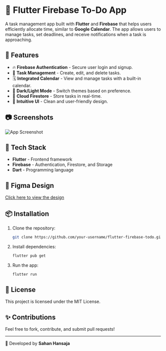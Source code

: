 # 📌 Flutter Firebase To-Do App

A task management app built with **Flutter** and **Firebase** that helps users efficiently allocate time, similar to **Google Calendar**. The app allows users to manage tasks, set deadlines, and receive notifications when a task is approaching.

## 🚀 Features
- 🔥 **Firebase Authentication** - Secure user login and signup.
- 📅 **Task Management** - Create, edit, and delete tasks.
- 🗓 **Integrated Calendar** - View and manage tasks with a built-in calendar.
- 🌙 **Dark/Light Mode** - Switch themes based on preference.
- 📂 **Cloud Firestore** - Store tasks in real-time.
- 🎨 **Intuitive UI** - Clean and user-friendly design.

## 📷 Screenshots
![App Screenshot](https://via.placeholder.com/800x400)

## 📌 Tech Stack
- **Flutter** - Frontend framework
- **Firebase** - Authentication, Firestore, and Storage
- **Dart** - Programming language

## 🎨 Figma Design
[Click here to view the design](https://www.figma.com/design/b2P09YkPC66FEorCnmAALe/To-Do-App?node-id=0-1&m=dev&t=lyxc1lJIuZNff3Qi-1)

## 📦 Installation
1. Clone the repository:
   ```sh
   git clone https://github.com/your-username/flutter-firebase-todo.git
   ```
2. Install dependencies:
   ```sh
   flutter pub get
   ```
2. Run the app:
   ```sh
   flutter run
   ```

## 📜 License
This project is licensed under the MIT License.

## ✨ Contributions
Feel free to fork, contribute, and submit pull requests!

---
🔗 Developed by **Sahan Hansaja**
